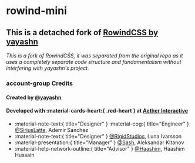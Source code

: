 # rowind-mini
## This is a detached fork of [RowindCSS by yayashn](https://github.com/yayashn/RowindCSS)

*This is a fork of RowindCSS, it was separated from the original repo as it uses a completely separate code structure and fundamentalism without interfering with yayashn's project.*

<link href="https://fonts.googleapis.com/icon?family=Material+Icons"
      rel="stylesheet">

### <span class="material-icons">account-group</span> Credits

#### Created by [@yayashn](https://github.com/yayashn/RowindCSS)

#### Developed with :material-cards-heart:{ .red-heart } at [Aether Interactive](https://dev.ataether.com)

- :material-note-text:{ title="Designer" } :material-cog:{ title="Engineer" } [@SiriusLatte](https://github.com/siriuslatte), Ademir Sanchez
- :material-note-text:{ title="Designer" } [@RigidStudios](https://github.com/RigidStudios), Luna Ivarsson
- :material-presentation:{ title="Manager" } [@Sash](https://www.twitch.tv/sashkokit), Aleksandar Kitanov
- :material-help-network-outline:{ title="Advisor" } [@Haashim](https://haash.im/), Haashim Hussain